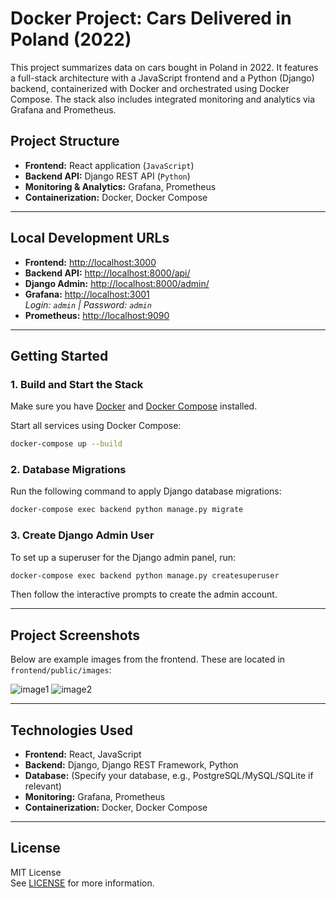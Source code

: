 # Docker Project: Cars Delivered in Poland (2022)

This project summarizes data on cars bought in Poland in 2022. It features a full-stack architecture with a JavaScript frontend and a Python (Django) backend, containerized with Docker and orchestrated using Docker Compose. The stack also includes integrated monitoring and analytics via Grafana and Prometheus.

## Project Structure

- **Frontend:** React application (`JavaScript`)
- **Backend API:** Django REST API (`Python`)
- **Monitoring & Analytics:** Grafana, Prometheus
- **Containerization:** Docker, Docker Compose

---

## Local Development URLs

- **Frontend:** [http://localhost:3000](http://localhost:3000)
- **Backend API:** [http://localhost:8000/api/](http://localhost:8000/api/)
- **Django Admin:** [http://localhost:8000/admin/](http://localhost:8000/admin/)
- **Grafana:** [http://localhost:3001](http://localhost:3001)  
  _Login: `admin` | Password: `admin`_
- **Prometheus:** [http://localhost:9090](http://localhost:9090)

---

## Getting Started

### 1. Build and Start the Stack

Make sure you have [Docker](https://docs.docker.com/get-docker/) and [Docker Compose](https://docs.docker.com/compose/) installed.

Start all services using Docker Compose:

```bash
docker-compose up --build
```

### 2. Database Migrations

Run the following command to apply Django database migrations:

```bash
docker-compose exec backend python manage.py migrate
```

### 3. Create Django Admin User

To set up a superuser for the Django admin panel, run:

```bash
docker-compose exec backend python manage.py createsuperuser
```

Then follow the interactive prompts to create the admin account.

---

## Project Screenshots

Below are example images from the frontend. These are located in `frontend/public/images`:

![image1](frontend/public/images/image2.jpg)
![image2](frontend/public/images/image1.jpg)

---

## Technologies Used

- **Frontend:** React, JavaScript
- **Backend:** Django, Django REST Framework, Python
- **Database:** (Specify your database, e.g., PostgreSQL/MySQL/SQLite if relevant)
- **Monitoring:** Grafana, Prometheus
- **Containerization:** Docker, Docker Compose

---

## License

MIT License  
See [LICENSE](LICENSE) for more information.
